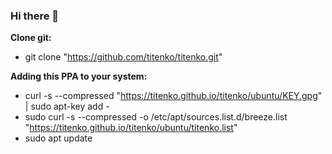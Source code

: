 ### Hi there 👋

**Clone git:** 

 - git clone "https://github.com/titenko/titenko.git"

**Adding this PPA to your system:**

 - curl -s --compressed "https://titenko.github.io/titenko/ubuntu/KEY.gpg"
   | sudo apt-key add -
 - sudo curl -s --compressed -o /etc/apt/sources.list.d/breeze.list
   "https://titenko.github.io/titenko/ubuntu/titenko.list"
 - sudo apt update
